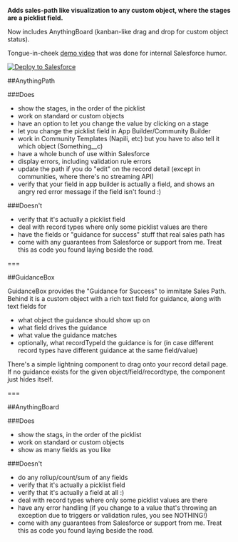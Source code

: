 **Adds sales-path like visualization to any custom object, where the stages are a picklist field.**

Now includes AnythingBoard (kanban-like drag and drop for custom object status).

Tongue-in-cheek [demo video](https://www.youtube.com/watch?v=Zoqll5THApU) that was done for internal Salesforce humor.

<a href="https://githubsfdeploy.herokuapp.com?owner=mahwish7&repo=SFDC">
  <img alt="Deploy to Salesforce"
       src="https://raw.githubusercontent.com/afawcett/githubsfdeploy/master/deploy.png">
</a>

##AnythingPath

###Does

* show the stages, in the order of the picklist
* work on standard or custom objects
* have an option to let you change the value by clicking on a stage
* let you change the picklist field in App Builder/Community Builder
* work in Community Templates (Napili, etc) but you have to also tell it which object (Something__c)
* have a whole bunch of use within Salesforce
* display errors, including validation rule errors
* update the path if you do "edit" on the record detail (except in communities, where there's no streaming API)
* verify that your field in app builder is actually a field, and shows an angry red error message if the field isn't found :)

###Doesn't

* verify that it's actually a picklist field
* deal with record types where only some picklist values are there
* have the fields or "guidance for success" stuff that real sales path has
* come with any guarantees from Salesforce or support from me.  Treat this as code you found laying beside the road.

===

##GuidanceBox

GuidanceBox provides the "Guidance for Success" to immitate Sales Path.  Behind it is a custom object with a rich text field for guidance, along with text fields for

* what object the guidance should show up on
* what field drives the guidance
* what value the guidance matches
* optionally, what recordTypeId the guidance is for (in case different record types have different guidance at the same field/value)

There's a simple lightning component to drag onto your record detail page.  If no guidance exists for the given object/field/recordtype, the component just hides itself.

===

##AnythingBoard

###Does

* show the stags, in the order of the picklist
* work on standard or custom objects
* show as many fields as you like

###Doesn't

* do any rollup/count/sum of any fields
* verify that it's actually a picklist field
* verify that it's actually a field at all :)
* deal with record types where only some picklist values are there
* have any error handling (if you change to a value that's throwing an exception due to triggers or validation rules, you see NOTHING!)
* come with any guarantees from Salesforce or support from me.  Treat this as code you found laying beside the road.
